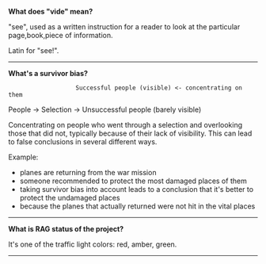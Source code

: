 **What does "vide" mean?**

"see", used as a written instruction for a reader to look at the particular page,book,piece of information.

Latin for "see!".

---

**What's a survivor bias?**

                       Successful people (visible) <- concentrating on them
People -> Selection ->
                       Unsuccessful people (barely visible)

Concentrating on people who went through a selection and overlooking those that did not, typically because of their lack of visibility. This can lead to false conclusions in several different ways.

Example:
- planes are returning from the war mission
- someone recommended to protect the most damaged places of them
- taking survivor bias into account leads to a conclusion that it's better to protect the undamaged places
- because the planes that actually returned were not hit in the vital places

---

**What is RAG status of the project?**

It's one of the traffic light colors: red, amber, green.

---
